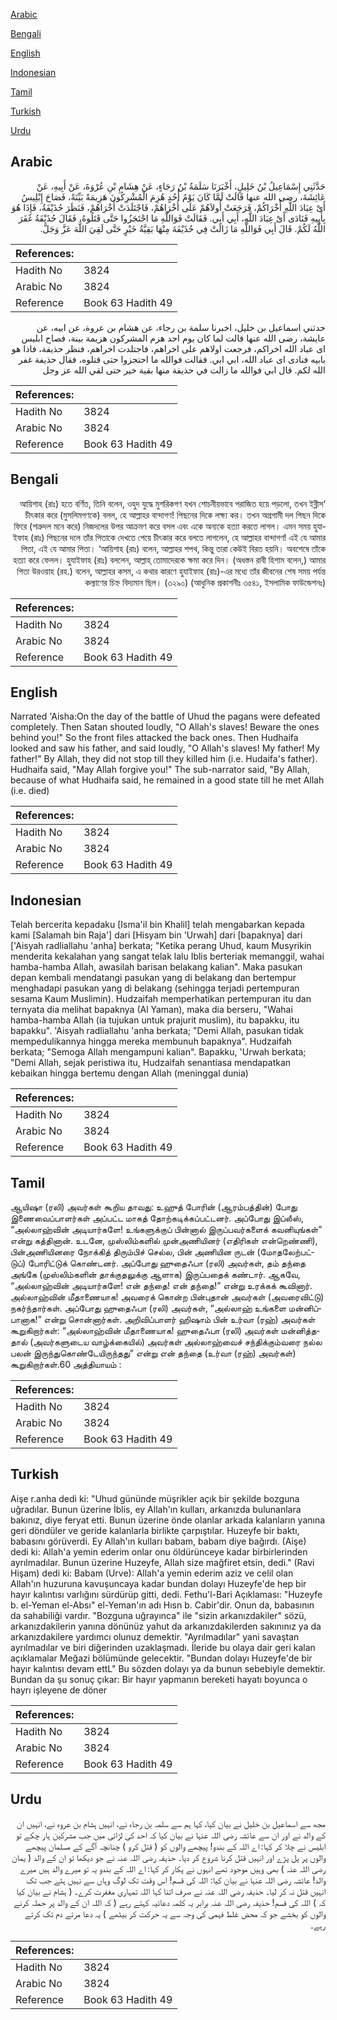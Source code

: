 [Arabic](#arabic)

[Bengali](#bengali)

[English](#english)

[Indonesian](#indonesian)

[Tamil](#tamil)

[Turkish](#turkish)

[Urdu](#urdu)

## Arabic


<div dir="rtl" lang="ar" style={{fontSize:'larger',backgroundColor:'#f8f9fa',padding:20}}>
حَدَّثَنِي إِسْمَاعِيلُ بْنُ خَلِيلٍ، أَخْبَرَنَا سَلَمَةُ بْنُ رَجَاءٍ، عَنْ هِشَامِ بْنِ عُرْوَةَ، عَنْ أَبِيهِ، عَنْ عَائِشَةَ، رضى الله عنها قَالَتْ لَمَّا كَانَ يَوْمُ أُحُدٍ هُزِمَ الْمُشْرِكُونَ هَزِيمَةً بَيِّنَةً، فَصَاحَ إِبْلِيسُ أَىْ عِبَادَ اللَّهِ أُخْرَاكُمْ، فَرَجَعَتْ أُولاَهُمْ عَلَى أُخْرَاهُمْ، فَاجْتَلَدَتْ أُخْرَاهُمْ، فَنَظَرَ حُذَيْفَةُ، فَإِذَا هُوَ بِأَبِيهِ فَنَادَى أَىْ عِبَادَ اللَّهِ، أَبِي أَبِي‏.‏ فَقَالَتْ فَوَاللَّهِ مَا احْتَجَزُوا حَتَّى قَتَلُوهُ، فَقَالَ حُذَيْفَةُ غَفَرَ اللَّهُ لَكُمْ‏.‏ قَالَ أَبِي فَوَاللَّهِ مَا زَالَتْ فِي حُذَيْفَةَ مِنْهَا بَقِيَّةُ خَيْرٍ حَتَّى لَقِيَ اللَّهَ عَزَّ وَجَلَّ‏.‏
</div>
<div style={{backgroundColor:'#f8f9fa',padding:20, marginBottom: 10}}><table> <thead> <tr> <th>References:</th> <th></th> </tr> </thead> <tbody><tr><td>Hadith No</td><td>3824</td></tr><tr><td>Arabic No</td><td>3824</td></tr><tr><td>Reference</td><td>Book 63 Hadith 49</td></tr></tbody></table></div>


<div dir="rtl" lang="ar" style={{fontSize:'larger',backgroundColor:'#f8f9fa',padding:20}}>
حدثني اسماعيل بن خليل، اخبرنا سلمة بن رجاء، عن هشام بن عروة، عن ابيه، عن عايشة، رضى الله عنها قالت لما كان يوم احد هزم المشركون هزيمة بينة، فصاح ابليس اى عباد الله اخراكم، فرجعت اولاهم على اخراهم، فاجتلدت اخراهم، فنظر حذيفة، فاذا هو بابيه فنادى اى عباد الله، ابي ابي. فقالت فوالله ما احتجزوا حتى قتلوه، فقال حذيفة غفر الله لكم. قال ابي فوالله ما زالت في حذيفة منها بقية خير حتى لقي الله عز وجل
</div>
<div style={{backgroundColor:'#f8f9fa',padding:20, marginBottom: 10}}><table> <thead> <tr> <th>References:</th> <th></th> </tr> </thead> <tbody><tr><td>Hadith No</td><td>3824</td></tr><tr><td>Arabic No</td><td>3824</td></tr><tr><td>Reference</td><td>Book 63 Hadith 49</td></tr></tbody></table></div>

## Bengali


<div dir="rtl" lang="bn" style={{fontSize:'larger',backgroundColor:'#f8f9fa',padding:20}}>
‘আয়িশাহ (রাঃ) হতে বর্ণিত, তিনি বলেন, ওহুদ যুদ্ধে মুশরিকগণ যখন শোচনীয়ভাবে পরাজিত হয়ে পড়লো, তখন ইব্লীস চীৎকার করে (মুসলিমগণকে) বলল, হে আল্লাহর বান্দাগণ! পিছনের দিকে লক্ষ্য কর। তখন অগ্রগামী দল পিছন দিকে ফিরে (শত্রুদল মনে করে) নিজদলের উপর আক্রমণ করে বসল এবং একে অন্যকে হত্যা করতে লাগল। এমন সময় হুযাইফাহ (রাঃ) পিছনের দলে তাঁর পিতাকে দেখতে পেয়ে চীৎকার করে বলতে লাগলেন, হে আল্লাহর বান্দাগণ! এই যে আমার পিতা, এই যে আমার পিতা। ‘আয়িশাহ (রাঃ) বলেন, আল্লাহর শপথ, কিন্তু তারা কেউই বিরত হয়নি। অবশেষে তাঁকে হত্যা করে ফেলল। হুযাইফাহ (রাঃ) বললেন, আল্লাহ্ তোমাদেরকে ক্ষমা করে দিন। (অধস্তন রাবী হিশাম বলেন,) আমার পিতা উরওয়াহ (রহ.) বলেন, আল্লাহর কসম, এ কথার কারণে হুযাইফাহ (রাঃ)-এর মধ্যে তাঁর জীবনের শেষ সময় পর্যন্ত কল্যাণের চিহ্ন বিদ্যমান ছিল। (৩২৯০) (আধুনিক প্রকাশনীঃ ৩৫৪১, ইসলামিক ফাউন্ডেশনঃ)
</div>
<div style={{backgroundColor:'#f8f9fa',padding:20, marginBottom: 10}}><table> <thead> <tr> <th>References:</th> <th></th> </tr> </thead> <tbody><tr><td>Hadith No</td><td>3824</td></tr><tr><td>Arabic No</td><td>3824</td></tr><tr><td>Reference</td><td>Book 63 Hadith 49</td></tr></tbody></table></div>

## English


<div dir="ltr" lang="en" style={{fontSize:'larger',backgroundColor:'#f8f9fa',padding:20}}>
Narrated 'Aisha:On the day of the battle of Uhud the pagans were defeated completely. Then Satan shouted loudly, "O Allah's slaves! Beware the ones behind you!" So the front files attacked the back ones. Then Hudhaifa looked and saw his father, and said loudly, "O Allah's slaves! My father! My father!" By Allah, they did not stop till they killed him (i.e. Hudaifa's father). Hudhaifa said, "May Allah forgive you!" The sub-narrator said, "By Allah, because of what Hudhaifa said, he remained in a good state till he met Allah (i.e. died)
</div>
<div style={{backgroundColor:'#f8f9fa',padding:20, marginBottom: 10}}><table> <thead> <tr> <th>References:</th> <th></th> </tr> </thead> <tbody><tr><td>Hadith No</td><td>3824</td></tr><tr><td>Arabic No</td><td>3824</td></tr><tr><td>Reference</td><td>Book 63 Hadith 49</td></tr></tbody></table></div>

## Indonesian


<div dir="ltr" lang="id" style={{fontSize:'larger',backgroundColor:'#f8f9fa',padding:20}}>
Telah bercerita kepadaku [Isma'il bin Khalil] telah mengabarkan kepada kami [Salamah bin Raja'] dari [Hisyam bin 'Urwah] dari [bapaknya] dari ['Aisyah radliallahu 'anha] berkata; "Ketika perang Uhud, kaum Musyrikin menderita kekalahan yang sangat telak lalu Iblis berteriak memanggil, wahai hamba-hamba Allah, awasilah barisan belakang kalian". Maka pasukan depan kembali mendatangi pasukan yang di belakang dan bertempur menghadapi pasukan yang di belakang (sehingga terjadi pertempuran sesama Kaum Muslimin). Hudzaifah memperhatikan pertempuran itu dan ternyata dia melihat bapaknya (Al Yaman), maka dia berseru, "Wahai hamba-hamba Allah (ia tujukan untuk prajurit muslim), itu bapakku, itu bapakku". 'Aisyah radliallahu 'anha berkata; "Demi Allah, pasukan tidak mempedulikannya hingga mereka membunuh bapaknya". Hudzaifah berkata; "Semoga Allah mengampuni kalian". Bapakku, 'Urwah berkata; "Demi Allah, sejak peristiwa itu, Hudzaifah senantiasa mendapatkan kebaikan hingga bertemu dengan Allah (meninggal dunia)
</div>
<div style={{backgroundColor:'#f8f9fa',padding:20, marginBottom: 10}}><table> <thead> <tr> <th>References:</th> <th></th> </tr> </thead> <tbody><tr><td>Hadith No</td><td>3824</td></tr><tr><td>Arabic No</td><td>3824</td></tr><tr><td>Reference</td><td>Book 63 Hadith 49</td></tr></tbody></table></div>

## Tamil


<div dir="ltr" lang="ta" style={{fontSize:'larger',backgroundColor:'#f8f9fa',padding:20}}>
ஆயிஷா (ரலி) அவர்கள் கூறிய தாவது: உஹுத் போரின் (ஆரம்பத்தின்) போது இணைவைப்பாளர்கள் அப்பட்ட மாகத் தோற்கடிக்கப்பட்டனர். அப்போது இப்லீஸ், “அல்லாஹ்வின் அடியார்களே! உங்களுக்குப் பின்னால் இருப்பவர்களைக் கவனியுங்கள்” என்று கத்தினான். உடனே, முஸ்லிம்களில் முன்அணியினர் (எதிரிகள் என்றெண்ணி), பின்அணியினரை நோக்கித் திரும்பிச் செல்ல, பின் அணியின ருடன் (மோதலேற்பட்டுப்) போரிட்டுக் கொண்டனர். அப்போது ஹுதைஃபா (ரலி) அவர்கள், தம் தந்தை அங்கே (முஸ்லிம்களின் தாக்குதலுக்கு ஆளாக) இருப்பதைக் கண்டார். ஆகவே, “அல்லாஹ்வின் அடியார்களே! என் தந்தை! என் தந்தை!” என்று உரக்கக் கூவினார். அல்லாஹ்வின் மீதாணையாக! அவரைக் கொன்ற பின்புதான் அவர்கள் (அவரைவிட்டு) நகர்ந்தார்கள். அப்போது ஹுதைஃபா (ரலி) அவர்கள், “அல்லாஹ் உங்களை மன்னிப்பானாக!” என்று சொன்னார்கள். அறிவிப்பாளர் ஹிஷாம் பின் உர்வா (ரஹ்) அவர்கள் கூறுகிறார்கள்: “அல்லாஹ்வின் மீதாணையாக! ஹுதைஃபா (ரலி) அவர்கள் மன்னித்ததால் (அவர்களுடைய வாழ்க்கையில்) அவர்கள் அல்லாஹ்வைச் சந்திக்கும்வரை நல்ல பலன் இருந்துகொண்டேயிருந்தது” என்று என் தந்தை (உர்வா (ரஹ்) அவர்கள்) கூறுகிறார்கள்.60 அத்தியாயம் :
</div>
<div style={{backgroundColor:'#f8f9fa',padding:20, marginBottom: 10}}><table> <thead> <tr> <th>References:</th> <th></th> </tr> </thead> <tbody><tr><td>Hadith No</td><td>3824</td></tr><tr><td>Arabic No</td><td>3824</td></tr><tr><td>Reference</td><td>Book 63 Hadith 49</td></tr></tbody></table></div>

## Turkish


<div dir="ltr" lang="tr" style={{fontSize:'larger',backgroundColor:'#f8f9fa',padding:20}}>
Aişe r.anha dedi ki: "Uhud gününde müşrikler açık bir şekilde bozguna uğradılar. Bunun üzerine İblis, ey Allah'ın kulları, arkanızda bulunanlara bakınız, diye feryat etti. Bunun üzerine önde olanlar arkada kalanların yanına geri döndüler ve geride kalanlarla birlikte çarpıştılar. Huzeyfe bir baktı, babasını görüverdi. Ey Allah'ın kulları babam, babam diye bağırdı. (Aişe) dedi ki: Allah'a yemin ederim onlar onu öldürünceye kadar birbirlerinden ayrılmadılar. Bunun üzerine Huzeyfe, Allah size mağfiret etsin, dedi." (Ravi Hişam) dedi ki: Babam (Urve): Allah'a yemin ederim aziz ve celil olan Allah'ın huzuruna kavuşuncaya kadar bundan dolayı Huzeyfe'de hep bir hayır kalıntısı varlığını sürdürüp gitti, dedi. Fethu'l-Bari Açıklaması: "Huzeyfe b. el-Yeman el-Absı" el-Yeman'ın adı Hısn b. Cabir'dir. Onun da, babasının da sahabiliği vardır. "Bozguna uğrayınca" ile "sizin arkanızdakiler" sözü, arkanızdakilerin yanına dönünüz yahut da arkanızdakilerden sakınınız ya da arkanızdakilere yardımcı olunuz demektir. "Ayrılmadılar" yani savaştan ayrılmadılar ve biri diğerinden uzaklaşmadı. İleride bu olaya dair geri kalan açıklamalar Meğazi bölümünde gelecektir. "Bundan dolayı Huzeyfe'de bir hayır kalıntısı devam ettL" Bu sözden dolayı ya da bunun sebebiyle demektir. Bundan da şu sonuç çıkar: Bir hayır yapmanın bereketi hayatı boyunca o hayrı işleyene de döner
</div>
<div style={{backgroundColor:'#f8f9fa',padding:20, marginBottom: 10}}><table> <thead> <tr> <th>References:</th> <th></th> </tr> </thead> <tbody><tr><td>Hadith No</td><td>3824</td></tr><tr><td>Arabic No</td><td>3824</td></tr><tr><td>Reference</td><td>Book 63 Hadith 49</td></tr></tbody></table></div>

## Urdu


<div dir="rtl" lang="ur" style={{fontSize:'larger',backgroundColor:'#f8f9fa',padding:20}}>
مجھ سے اسماعیل بن خلیل نے بیان کیا، کہا ہم سے سلمہ بن رجاء نے، انہیں ہشام بن عروہ نے، انہیں ان کے والد نے اور ان سے عائشہ رضی اللہ عنہا نے بیان کیا کہ احد کی لڑائی میں جب مشرکین ہار چکے تو ابلیس نے چلا کر کہا: اے اللہ کے بندو! پیچھے والوں کو ( قتل کرو ) چنانچہ آگے کے مسلمان پیچھے والوں پر پل پڑے اور انہیں قتل کرنا شروع کر دیا۔ حذیفہ رضی اللہ عنہ نے جو دیکھا تو ان کے والد ( یمان رضی اللہ عنہ ) بھی وہیں موجود تھے انہوں نے پکار کر کہا: اے اللہ کے بندو یہ تو میرے والد ہیں میرے والد! عائشہ رضی اللہ عنہا نے بیان کیا: اللہ کی قسم! اس وقت تک لوگ وہاں سے نہیں ہٹے جب تک انہیں قتل نہ کر لیا۔ حذیفہ رضی اللہ عنہ نے صرف اتنا کہا اللہ تمہاری مغفرت کرے۔ ( ہشام نے بیان کیا کہ ) اللہ کی قسم! حذیفہ رضی اللہ عنہ برابر یہ کلمہ دعائیہ کہتے رہے ( کہ اللہ ان کے والد پر حملہ کرنے والوں کو بخشے جو کہ محض غلط فہمی کی وجہ سے یہ حرکت کر بیٹھے ) یہ دعا مرتے دم تک کرتے رہے۔
</div>
<div style={{backgroundColor:'#f8f9fa',padding:20, marginBottom: 10}}><table> <thead> <tr> <th>References:</th> <th></th> </tr> </thead> <tbody><tr><td>Hadith No</td><td>3824</td></tr><tr><td>Arabic No</td><td>3824</td></tr><tr><td>Reference</td><td>Book 63 Hadith 49</td></tr></tbody></table></div>